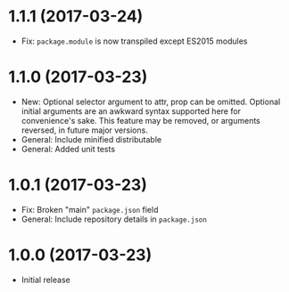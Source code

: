 # 1.1.1 (2017-03-24)

- Fix: `package.module` is now transpiled except ES2015 modules

# 1.1.0 (2017-03-23)

- New: Optional selector argument to attr, prop can be omitted. Optional initial arguments are an awkward syntax supported here for convenience's sake. This feature may be removed, or arguments reversed, in future major versions.
- General: Include minified distributable
- General: Added unit tests

# 1.0.1 (2017-03-23)

- Fix: Broken "main" `package.json` field
- General: Include repository details in `package.json`

# 1.0.0 (2017-03-23)

- Initial release
